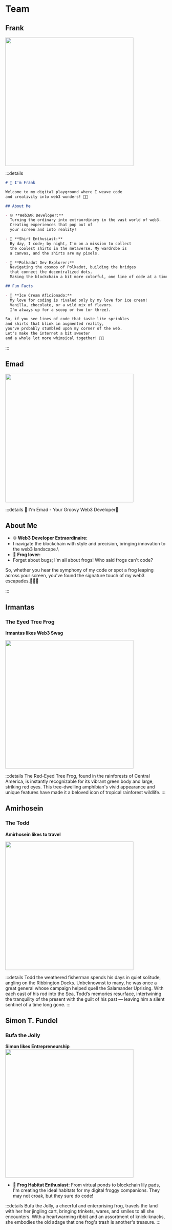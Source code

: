 # Team

## Frank
<img src="/assets/Frank_Slippy.png" width="400" height="400">

:::details

```md
# 👋 I'm Frank

Welcome to my digital playground where I weave code  
and creativity into web3 wonders! 👨‍💻

## About Me

- 🌐 **Web3AR Developer:**  
  Turning the ordinary into extraordinary in the vast world of web3.  
  Creating experiences that pop out of  
  your screen and into reality!

- 👕 **Shirt Enthusiast:**  
  By day, I code; by night, I'm on a mission to collect  
  the coolest shirts in the metaverse. My wardrobe is  
  a canvas, and the shirts are my pixels.

- 🚀 **Polkadot Dev Explorer:**  
  Navigating the cosmos of Polkadot, building the bridges  
  that connect the decentralized dots.
  Making the blockchain a bit more colorful, one line of code at a time.

## Fun Facts

- 🍦 **Ice Cream Aficionado:**  
  My love for coding is rivaled only by my love for ice cream!  
  Vanilla, chocolate, or a wild mix of flavors.  
  I'm always up for a scoop or two (or three).

So, if you see lines of code that taste like sprinkles  
and shirts that blink in augmented reality,  
you've probably stumbled upon my corner of the web.  
Let's make the internet a bit sweeter  
and a whole lot more whimsical together! 🌈✨

```


::: 

## Emad

<img src="/assets/Emad_Froger.png" width="400" height="400">

:::details
👋 I'm Emad - Your Groovy Web3 Developer🐸

## About Me  
- 🌐 **Web3 Developer Extraordinaire:**  
- I navigate the blockchain with style and precision, bringing innovation to the web3 landscape.\
- 🐸 **Frog lover:**  
- Forget about bugs; I'm all about frogs! Who said frogs can't code?

So, whether you hear the symphony of my code or spot a frog leaping across your screen, you've found the signature touch of my web3 escapades.🎩✨🐍

:::

## Irmantas
### **The Eyed Tree Frog**
**Irmantas likes Web3 Swag**

<img src="//assets/Irmantas_frog.png" width="400" height="400">

:::details
  The Red-Eyed Tree Frog, found in the rainforests of Central America, is instantly recognizable for its vibrant green body and large, striking red eyes. This tree-dwelling amphibian's vivid appearance and unique features have made it a beloved icon of tropical rainforest wildlife.
:::

## Amirhosein
### **The Todd**
**Amirhosein likes to travel**

<img src="/assets/Amirhosein_Todd.png" width="400" height="400">

:::details
  Todd the weathered fisherman spends his days in quiet solitude, angling on the Ribbington Docks. Unbeknownst to many, he was once a great general whose campaign helped quell the Salamander Uprising. With each cast of his rod into the Sea, Todd’s memories resurface, intertwining the tranquility of the present with the guilt of his past — leaving him a silent sentinel of a time long gone. 
:::

## Simon T. Fundel
### **Bufa the Jolly**
**Simon likes Entrepreneurship**
<img src="/assets/Simon_Froger.png" width="400" height="400">
- 🍃 **Frog Habitat Enthusiast:** From virtual ponds to blockchain lily pads, I'm creating the ideal habitats for my digital froggy companions. They may not croak, but they sure do code!


:::details
  Bufa the Jolly, a cheerful and enterprising frog, travels the land with her her jingling cart, bringing trinkets, wares, and smiles to all she encounters. With a heartwarming ribbit and an assortment of knick-knacks, she embodies the old adage that one frog's trash is another's treasure.
:::